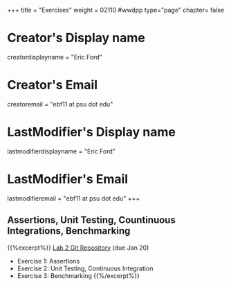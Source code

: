 +++
title = "Exercises"
weight = 02110  #wwdpp
type="page"
chapter= false

# Creator's Display name
creatordisplayname = "Eric Ford"
# Creator's Email
creatoremail = "ebf11 at psu dot edu"
# LastModifier's Display name
lastmodifierdisplayname = "Eric Ford"
# LastModifier's Email
lastmodifieremail = "ebf11 at psu dot edu"
+++

## Assertions, Unit Testing, Countinuous Integrations, Benchmarking

{{%excerpt%}}
[Lab 2 Git Repository](https://github.com/PsuAstro528/lab2-start) (due Jan 20)

- Exercise 1: Assertions
- Exercise 2: Unit Testing, Continuous Integration
- Exercise 3: Benchmarking
{{%/excerpt%}}
